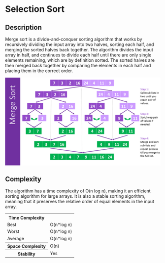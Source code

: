 # Selection Sort

## Description

Merge sort is a divide-and-conquer sorting algorithm that works by recursively dividing the input array into two halves, sorting each half, and merging the sorted halves back together. The algorithm divides the input array in half, and continues to divide each half until there are only single elements remaining, which are by definition sorted. The sorted halves are then merged back together by comparing the elements in each half and placing them in the correct order.

![Merge Sort](merge-sort.png)

## Complexity

The algorithm has a time complexity of O(n log n), making it an efficient sorting algorithm for large arrays. It is also a stable sorting algorithm, meaning that it preserves the relative order of equal elements in the input array.

<table border="0"><tbody>
<tr><th><strong>Time Complexity</strong></th>
<td>&nbsp;</td>
</tr><tr><td>Best</td>
	<td>O(n*log n)</td>
</tr><tr><td>Worst</td>
	<td>O(n*log n)</td>
</tr><tr><td>Average</td>
	<td>O(n*log n)</td>
</tr><tr><th><strong>Space Complexity</strong></th>
	<td>O(n)</td>
</tr><tr><th><strong>Stability</strong></th>
	<td>Yes</td>
</tr></tbody>
</table>
